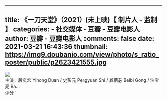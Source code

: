 
---
title: 《一刀天堂》（2021）(未上映)【 制片人 - 监制 】
categories: 
    - 社交媒体
    - 豆瓣 - 豆瓣电影人
author: 豆瓣 - 豆瓣电影人
comments: false
date: 2021-03-21 16:43:36
thumbnail: https://img9.doubanio.com/view/photo/s_ratio_poster/public/p2623421555.jpg
---

<div>   
<img src="https://img9.doubanio.com/view/photo/s_ratio_poster/public/p2623421555.jpg" referrerpolicy="no-referrer"><br>主演：段奕宏 Yihong Duan / 史彭元 Pengyuan Shi / 龚蓓苾 Beibi Gong / 沙宝亮 Ba...<br>评分：  
</div>
            